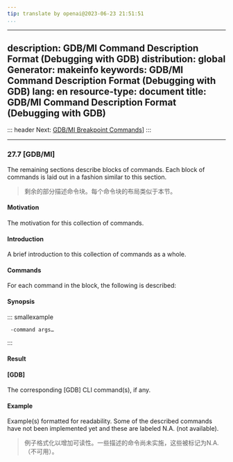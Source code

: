 ```yaml
---
tip: translate by openai@2023-06-23 21:51:51
...
```

---
description: GDB/MI Command Description Format (Debugging with GDB)
distribution: global
Generator: makeinfo
keywords: GDB/MI Command Description Format (Debugging with GDB)
lang: en
resource-type: document
title: GDB/MI Command Description Format (Debugging with GDB)
---
::: header
Next: [GDB/MI Breakpoint Commands](GDB_002fMI-Breakpoint-Commands.html#GDB_002fMI-Breakpoint-Commands)]
:::

---

### 27.7 [GDB/MI]


The remaining sections describe blocks of commands. Each block of commands is laid out in a fashion similar to this section.

> 剩余的部分描述命令块。每个命令块的布局类似于本节。

#### Motivation

The motivation for this collection of commands.

#### Introduction

A brief introduction to this collection of commands as a whole.

#### Commands

For each command in the block, the following is described:

#### Synopsis

::: smallexample

```bash
 -command args…
```

:::

#### Result

#### [GDB]

The corresponding [GDB] CLI command(s), if any.

#### Example


Example(s) formatted for readability. Some of the described commands have not been implemented yet and these are labeled N.A. (not available).

> 例子格式化以增加可读性。一些描述的命令尚未实施，这些被标记为N.A.（不可用）。
